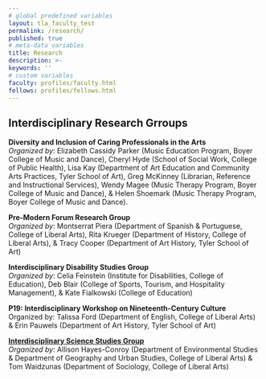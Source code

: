```yaml
---
# global predefined variables
layout: tla_faculty_test
permalink: /research/
published: true
# meta-data variables
title: Research
description: >-
keywords: ''
# custom variables
faculty: profiles/faculty.html
fellows: profiles/fellows.html
---
```

## Interdisciplinary Research Grroups

**Diversity and Inclusion of Caring Professionals in the Arts**<br>
_Organized by_: Elizabeth Cassidy Parker (Music Education Program, Boyer College of Music and Dance), Cheryl Hyde (School of Social Work, College of Public Health), Lisa Kay (Department of Art Education and Community Arts Practices, Tyler School of Art), Greg McKinney (Librarian, Reference and Instructional Services),  Wendy Magee (Music Therapy Program, Boyer College of Music and Dance), & Helen Shoemark (Music Therapy Program, Boyer College of Music and Dance).

**Pre-Modern Forum Research Group**<br>
_Organized by_: Montserrat Piera  (Department of Spanish & Portuguese, College of Liberal Arts), Rita Krueger (Department of History, College of Liberal Arts), & Tracy Cooper (Department of Art History, Tyler School of Art)

**Interdisciplinary Disability Studies Group**<br>
_Organized by_: Celia Feinstein (Institute for Disabilities, College of Education), Deb Blair (College of Sports, Tourism, and Hospitality Management), & Kate Fialkowski (College of Education)

**P19: Interdisciplinary Workshop on Nineteenth-Century Culture**<br> 
Organized by: Talissa Ford (Department of English, College of Liberal Arts) & Erin Pauwels (Department of Art History, Tyler School of Art)  

**[Interdisciplinary Science Studies Group](https://sites.temple.edu/stsnetwork/)**  
_Organized by_: Allison Hayes-Conroy (Department of Environmental Studies & Department of Geography and Urban Studies, College of Liberal Arts) & Tom Waidzunas (Department of Sociology, College of Liberal Arts)

